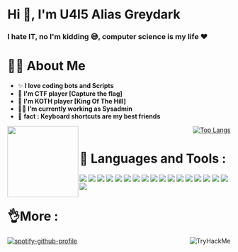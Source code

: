 <h1 align="left">Hi 👋, I'm U4I5 Alias Greydark </h1>

###

<h3 align="left">I hate IT, no I'm kidding 😅, computer science is my life ❤️</h3>


# 🙋‍♂️ **About Me**

-   ✨ **I love coding bots and Scripts**
-   🚩 **I'm CTF player [Capture the flag]**
-   🚩 **I'm KOTH player [King Of The Hill]**
-   👨‍💻 **I’m currently working as Sysadmin**
-   🎲 **fact : Keyboard shortcuts are my best friends**

<img align="left" height="160" src="https://github-readme-stats.vercel.app/api?username=U4i5&theme=algolia&show_icons=true" />

<div align="right">

 [![Top Langs](https://github-readme-stats.vercel.app/api/top-langs/?username=U4I5&layout=compact&theme=algolia&hide_border=true)](https://github.com/anuraghazra/github-readme-stats) 

</div>





# 🚀 **Languages and Tools :**

<p>
    <img src="https://img.shields.io/badge/Python-FFD43B?style=for-the-badge&logo=python&logoColor=blue" />
    <img src="https://img.shields.io/badge/powershell-5391FE?style=for-the-badge&logo=powershell&logoColor=white" />
    <img src="https://img.shields.io/badge/Linux-FCC624?style=for-the-badge&logo=linux&logoColor=black" />
    <img src="https://img.shields.io/badge/Red%20Hat-EE0000?style=for-the-badge&logo=redhat&logoColor=white" />
    <img src="https://img.shields.io/badge/GNU%20Bash-4EAA25?style=for-the-badge&logo=GNU%20Bash&logoColor=white" />
    <img src="https://img.shields.io/badge/Kali_Linux-557C94?style=for-the-badge&logo=kali-linux&logoColor=white" />
    <img src="https://img.shields.io/badge/GitLab-330F63?style=for-the-badge&logo=gitlab&logoColor=white" />
    <img src="https://img.shields.io/badge/Raspberry%20Pi-A22846?style=for-the-badge&logo=Raspberry%20Pi&logoColor=white" />
    <img src="https://img.shields.io/badge/Vagrant-1868F2?style=for-the-badge&logo=Vagrant&logoColor=white" />
    <img src="https://img.shields.io/badge/VSCode-0078D4?style=for-the-badge&logo=visual%20studio%20code&logoColor=white" />
    <img src="https://img.shields.io/badge/Notion-000000?style=for-the-badge&logo=notion&logoColor=white" />
    <img src="https://img.shields.io/badge/tmux-1BB91F?style=for-the-badge&logo=tmux&logoColor=white" />
   <img src="https://img.shields.io/badge/Debian-A81D33?style=for-the-badge&logo=debian&logoColor=white" />
   <img src="https://img.shields.io/badge/Android-3DDC84?style=for-the-badge&logo=android&logoColor=whitee" />
   <img src="https://img.shields.io/badge/C-00599C?style=for-the-badge&logo=c&logoColor=white" />
   <img src="https://img.shields.io/badge/MySQL-005C84?style=for-the-badge&logo=mysql&logoColor=white" />
   <img src="https://img.shields.io/badge/Nextcloud-0082C9?style=for-the-badge&logo=Nextcloud&logoColor=white" />
   <img src="https://img.shields.io/badge/Shell_Script-121011?style=for-the-badge&logo=gnu-bash&logoColor=white" />
</p>

# 👌**More  :**

<img align="right" src="tryhackme-badges.s3.amazonaws.com/Grerydark.png" alt="TryHackMe"> 

[![spotify-github-profile](https://spotify-github-profile.vercel.app/api/view?uid=66k0lts987yw8axmnek5p281h&cover_image=true&theme=natemoo-re&bar_color=0080ff&bar_color_cover=true)](https://spotify-github-profile.vercel.app/api/view?uid=66k0lts987yw8axmnek5p281h&redirect=true)



